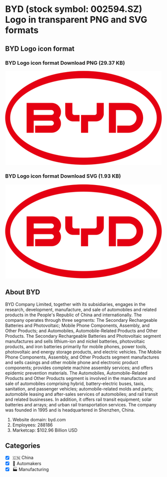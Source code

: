 # BYD (stock symbol: 002594.SZ) Logo in transparent PNG and SVG formats

## BYD Logo icon format

### BYD Logo icon format Download PNG (29.37 KB)

![BYD Logo icon format Download PNG (29.37 KB)](/img/orig/002594.SZ-461ab438.png)

### BYD Logo icon format Download SVG (1.93 KB)

![BYD Logo icon format Download SVG (1.93 KB)](/img/orig/002594.SZ-dc0ddb03.svg)

## About BYD

BYD Company Limited, together with its subsidiaries, engages in the research, development, manufacture, and sale of automobiles and related products in the People's Republic of China and internationally. The company operates through three segments: The Secondary Rechargeable Batteries and Photovoltaic; Mobile Phone Components, Assembly, and Other Products; and Automobiles, Automobile-Related Products and Other Products. The Secondary Rechargeable Batteries and Photovoltaic segment manufactures and sells lithium-ion and nickel batteries, photovoltaic products, and iron batteries primarily for mobile phones, power tools, photovoltaic and energy storage products, and electric vehicles. The Mobile Phone Components, Assembly, and Other Products segment manufactures and sells casings and other mobile phone and electronic product components; provides complete machine assembly services; and offers epidemic prevention materials. The Automobiles, Automobile-Related Products and Other Products segment is involved in the manufacture and sale of automobiles comprising hybrid, battery-electric buses, taxis, sanitation, and passenger vehicles; automobile-related molds and parts; automobile leasing and after-sales services of automobiles; and rail transit and related businesses. In addition, it offers rail transit equipment; solar batteries and arrays; and urban rail transportation services. The company was founded in 1995 and is headquartered in Shenzhen, China.

1. Website domain: byd.com
2. Employees: 288186
3. Marketcap: $102.96 Billion USD


## Categories
- [x] 🇨🇳 China
- [x] 🚗 Automakers
- [x] 🏭 Manufacturing
